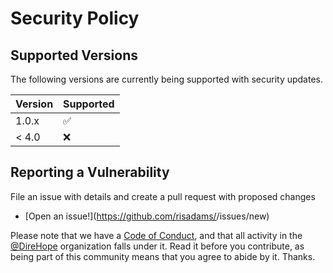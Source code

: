 # Security Policy

## Supported Versions

The following versions are currently being supported with security updates.

| Version | Supported          |
| ------- | ------------------ |
| 1.0.x   | :white_check_mark: |
| < 4.0   | :x:                |

## Reporting a Vulnerability

File an issue with details and create a pull request with proposed changes

- [Open an issue!](https://github.com/risadams/<Replace Title>/issues/new)

Please note that we have a [Code of Conduct](CODE_OF_CONDUCT.md), and that all activity in the [@DireHope](https://github.com/Dire-Hope) organization falls under it. Read it before you contribute, as being part of this community means that you agree to abide by it. Thanks.
